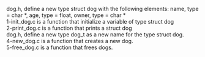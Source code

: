dog.h, define a new type struct dog with the following elements: name, type = char *, age, type = float, owner, type = char * <br/>
1-init_dog.c is a function that initialize a variable of type struct dog <br/>
2-print_dog.c is a function that prints a struct dog <br/>
dog.h, define a new type dog_t as a new name for the type struct dog. <br/>
4-new_dog.c is a function that creates a new dog. <br/>
5-free_dog.c is a function that frees dogs.